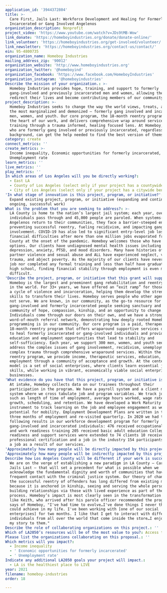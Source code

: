 ```yaml
---
application_id: '3944372804'
title: >-
  Care First, Jails Last: Workforce Development and Healing for Formerly
  Incarcerated or Gang Involved Angelenos
organization_description: Nonprofit
project_video: 'https://www.youtube.com/watch?v=JDs9tMB-Wow'
link_donate: 'https://homeboyindustries.org/donate/donate-online/'
link_volunteer: 'https://homeboyindustries.org/get-involved/volunteer/'
link_newsletter: 'https://homeboyindustries.org/contact-us/contact/'
ein: 95-4800735
organization_name: Homeboy Industries
mailing_address_zip: '90012'
organization_website: 'http://www.homeboyindustries.org'
organization_twitter: '@homeboyind'
organization_facebook: 'https://www.facebook.com/HomeboyIndustries'
organization_instagram: '@homeboyindustries'
Describe the mission of your organization.: >-
  Homeboy Industries provides hope, training, and support to formerly
  gang-involved and previously incarcerated men and women, allowing them to
  redirect their lives and become contributing members of our community.
project_description: >-
  Homeboy Industries seeks to change the way the world views, treats, and judges
  the most marginalized and demonized – formerly gang involved and incarcerated
  men, women, and youth. Our core program, the 18-month reentry program, is at
  the heart of our work, and delivers comprehensive wrap around services and job
  training through a trauma informed, healing focused lens. At Homeboy, those
  who are formerly gang involved or previously incarcerated, regardless of
  background, can get the help needed to find the best version of themselves.
category: create
connect_metrics: ''
create_metrics: >-
  Income inequality, Economic opportunities for formerly incarcerated,
  Unemployment rate
learn_metrics: ''
live_metrics: ''
play_metrics: ''
In which areas of Los Angeles will you be directly working?:
  - East LA
  - County of Los Angeles (select only if your project has a countywide benefit)
  - City of Los Angeles (select only if your project has a citywide benefit)
'In what stage of innovation is this project, program, or initiative?': >-
  Expand existing project, program, or initiative (expanding and continuing
  ongoing, successful work)
What is the problem that you are seeking to address?: >-
  LA County is home to the nation’s largest jail system; each year, over 163,000
  individuals pass through and 45,000 people are paroled. When systems-involved
  Angelenos return to their communities, they face a barrier-steeped environment
  preventing successful reentry, fueling recidivism, and impacting gang
  involvement. COVID-19 has also led to significant entry-level job loss and
  financial difficulties after more than one million jobs evaporated from LA
  County at the onset of the pandemic. Homeboy welcomes those who have no other
  options. Our clients have undiagnosed mental health issues including
  depression, anxiety, PTSD, and mood disorders. Many have histories of intimate
  partner violence and sexual abuse and ALL have experienced neglect, violence,
  trauma, and abject poverty. As the majority of our clients have never held a
  job nor completed any formal training and less than half have graduated from
  high school, finding financial stability through employment is even more
  difficult.
'Describe the project, program, or initiative that this grant will support to address the problem identified.': >-
  Homeboy is the largest and preeminent gang rehabilitation and reentry program
  in the world. For 33+ years, we have offered an “exit ramp” for those stuck in
  a cycle of violence and incarceration, helping them develop the strength and
  skills to transform their lives. Homeboy serves people who other agencies will
  not serve. We are known, in our community, as the go-to resource for
  gang-involved and formerly incarcerated people seeking sanctuary and a
  community of hope, compassion, kinship, and an opportunity to change.
  Individuals come through our doors on their own, and we have a strong
  word-of-mouth referral network, demonstrating how deeply rooted Homeboy’s
  programming is in our community. Our core program is a paid, therapeutic
  18-month reentry program that offers wraparound supportive services designed
  to heal formerly incarcerated or gang-involved individuals and provide
  education and employment opportunities that lead to stability and
  self-sufficiency. Each year, we support 300 men, women, and youth seeking to
  address the complex issues of gang involvement, recidivism, unemployment, and
  complex trauma through comprehensive wraparound services. Within the 18-month
  reentry program, we provide income, therapeutic services, education, and
  employment through a community of acceptance and growth. At the center of the
  model is a set of social enterprises, where clients learn essential jobs
  skills, while working in vibrant, economically viable social enterprise
  businesses.
'What evidence do you have that this project, program, or initiative is or will be successful, and how will you define and measure success?': >-
  At intake, Homeboy collects data on our trainees throughout their
  participation in the program. We have a payroll system and a client management
  system where we cross tabulate job and program variables. We track job data
  such as length of time of employment, average hours worked, wage rate and
  growth, scheduling, and retention. We have developed a Work Maturity
  instrument to track learning on the job and employee engagement as well as
  potential for mobility. Employment Development Plans are written in the first
  three months of employment and re-visited quarterly. In 2020 we had the
  following results in our workforce development program for formerly
  gang-involved and incarcerated individuals: 476 received occupational skills
  and work readiness training 205 received basic adult education College
  readiness and support services were extended to 74 clients 10 received a Solar
  professional certification and a job in the industry 154 participants secured
  a job as a result of our services.
'Approximately how many people will be directly impacted by this project, program, or initiative?': '4400'
'Approximately how many people will be indirectly impacted by this project, program, or initiative?': '17600'
Describe how Los Angeles County will be different if your work is successful.: >-
  We are on the verge of establishing a new paradigm in LA County – Care First,
  Jails Last – that will set a precedent for what is possible when we
  acknowledge the fundamental dignity and worth of communities that have
  frequent contact with the criminal justice system. Our theory of change for
  the successful reentry of offenders has long differed from existing methods
  because it is anchored in kinship, seeing and serving the whole person, and
  building relationships via those with lived experience as part of the healing
  process. Homeboy’s impact is most clearly seen in the transformation of people
  like Keith, who arrived after his parole officer recommended the program. He
  says of Homeboy, "I've had time to evolve…I've done things I never thought I
  could achieve in my life. I've been working with [one of our social
  enterprises] for two months. I like that I get to interact with different
  individuals from all over the world that come inside the store…I enjoy telling
  my story to them."
Describe the role of collaborating organizations on this project.: ''
Which of LA2050’s resources will be of the most value to you?: Access to the LA2050 community
Please list the organizations collaborating on this proposal.: ''
Which metrics will you impact?:
  - Income inequality
  - ' Economic opportunities for formerly incarcerated'
  - ' Unemployment rate'
Indicate any additional LA2050 goals your project will impact.:
  - LA is the healthiest place to LIVE
year: 2021
filename: homeboy-industries
order: 18

---
```

